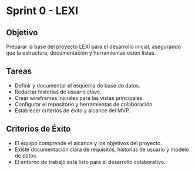 # Sprint 0 - LEXI

## Objetivo
Preparar la base del proyecto LEXI para el desarrollo inicial, asegurando que la estructura, documentación y herramientas estén listas.

## Tareas
- Definir y documentar el esquema de base de datos.
- Redactar historias de usuario clave.
- Crear wireframes iniciales para las vistas principales.
- Configurar el repositorio y herramientas de colaboración.
- Establecer criterios de éxito y alcance del MVP.

## Criterios de Éxito
- El equipo comprende el alcance y los objetivos del proyecto.
- Existe documentación clara de requisitos, historias de usuario y modelo de datos.
- El entorno de trabajo está listo para el desarrollo colaborativo.
